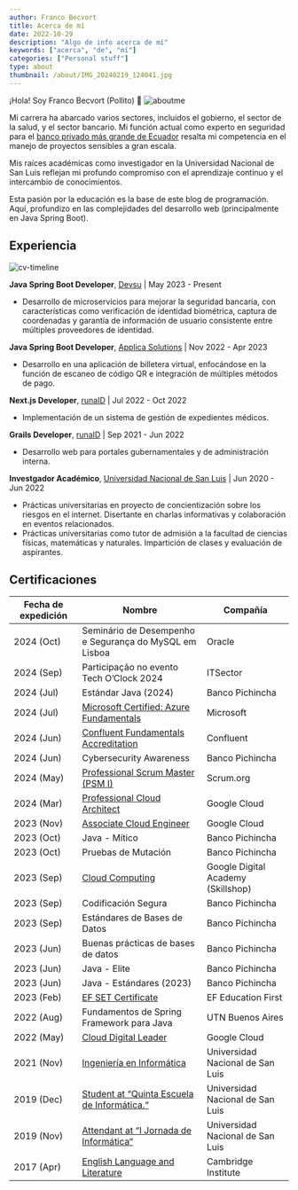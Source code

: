 ```yaml
---
author: Franco Becvort
title: Acerca de mí
date: 2022-10-29
description: "Algo de info acerca de mí"
keywords: ["acerca", "de", "mí"]
categories: ["Personal stuff"]
type: about
thumbnail: /about/IMG_20240219_124041.jpg
---
```


¡Hola! Soy Franco Becvort (Pollito) 🐤
![aboutme](/about/IMG-20240122-WA0002.jpg)

Mi carrera ha abarcado varios sectores, incluidos el gobierno, el sector de la salud, y el sector bancario. Mi función actual como experto en seguridad para el [banco privado más grande de Ecuador](https://es.wikipedia.org/wiki/Banco_Pichincha) resalta mi competencia en el manejo de proyectos sensibles a gran escala.

Mis raíces académicas como investigador en la Universidad Nacional de San Luis reflejan mi profundo compromiso con el aprendizaje continuo y el intercambio de conocimientos.

Esta pasión por la educación es la base de este blog de programación. Aquí, profundizo en las complejidades del desarrollo web (principalmente en Java Spring Boot).

## Experiencia

![cv-timeline](/about/cv-timeline.png)

**Java Spring Boot Developer**, [Devsu](https://devsu.com/) | May 2023 - Present

- Desarrollo de microservicios para mejorar la seguridad bancaria, con características como verificación de identidad biométrica, captura de coordenadas y garantía de información de usuario consistente entre múltiples proveedores de identidad.

**Java Spring Boot Developer**, [Applica Solutions](https://applica.dev/en/index.php) | Nov 2022 - Apr 2023

- Desarrollo en una aplicación de billetera virtual, enfocándose en la función de escaneo de código QR e integración de múltiples métodos de pago.

**Next.js Developer**, [runaID](https://www.runaid.com.ar/) | Jul 2022 - Oct 2022

- Implementación de un sistema de gestión de expedientes médicos.

**Grails Developer**, [runaID](https://www.runaid.com.ar/) | Sep 2021 - Jun 2022

- Desarrollo web para portales gubernamentales y de administración interna.

**Investgador Académico**, [Universidad Nacional de San Luis](https://www.unsl.edu.ar/) | Jun 2020 - Jun 2022

- Prácticas universitarias en proyecto de concientización sobre los riesgos en el internet. Disertante en charlas informativas y colaboración en eventos relacionados.
- Prácticas universitarias como tutor de admisión a la facultad de ciencias físicas, matemáticas y naturales. Impartición de clases y evaluación de aspirantes.

## Certificaciones

| Fecha de expedición | Nombre                                                                                                                                           | Compañía                           |
| ------------------- | ------------------------------------------------------------------------------------------------------------------------------------------------ | ---------------------------------- |
| 2024 (Oct)          | Seminário de Desempenho e Segurança do MySQL em Lisboa                                                                                           | Oracle                             |
| 2024 (Sep)          | Participação no evento Tech O’Clock 2024                                                                                                         | ITSector                           |
| 2024 (Jul)          | Estándar Java (2024)                                                                                                                             | Banco Pichincha                    |
| 2024 (Jul)          | [Microsoft Certified: Azure Fundamentals](https://learn.microsoft.com/api/credentials/share/es-mx/FrancoBecvort-7978/1F92E5517D94126F?sharingId) | Microsoft                          |
| 2024 (Jun)          | [Confluent Fundamentals Accreditation](https://certificates.confluent.io/f1514b32-6b52-4440-90ea-85589f37a3ee)                                   | Confluent                          |
| 2024 (Jun)          | Cybersecurity Awareness                                                                                                                          | Banco Pichincha                    |
| 2024 (May)          | [Professional Scrum Master (PSM I)](https://www.credly.com/badges/6e309168-9293-4664-85e5-b7423150f1fd)                                          | Scrum.org                          |
| 2024 (Mar)          | [Professional Cloud Architect](https://google.accredible.com/48e0a098-03ae-45a6-96c5-571dc8b991bc#gs.618y8p)                                     | Google Cloud                       |
| 2023 (Nov)          | [Associate Cloud Engineer](https://google.accredible.com/1089c824-c817-425a-9ab2-cf8bd194291f)                                                   | Google Cloud                       |
| 2023 (Oct)          | Java - Mítico                                                                                                                                    | Banco Pichincha                    |
| 2023 (Oct)          | Pruebas de Mutación                                                                                                                              | Banco Pichincha                    |
| 2023 (Sep)          | [Cloud Computing](https://skillshop.exceedlms.com/student/award/E2ndRq3hrXSuMXLxULyaA8cS)                                                        | Google Digital Academy (Skillshop) |
| 2023 (Sep)          | Codificación Segura                                                                                                                              | Banco Pichincha                    |
| 2023 (Sep)          | Estándares de Bases de Datos                                                                                                                     | Banco Pichincha                    |
| 2023 (Jun)          | Buenas prácticas de bases de datos                                                                                                               | Banco Pichincha                    |
| 2023 (Jun)          | Java - Elite                                                                                                                                     | Banco Pichincha                    |
| 2023 (Jun)          | Java - Estándares (2023)                                                                                                                         | Banco Pichincha                    |
| 2023 (Feb)          | [EF SET Certificate](https://www.efset.org/cert/gfD3Kv)                                                                                          | EF Education First                 |
| 2022 (Aug)          | Fundamentos de Spring Framework para Java                                                                                                        | UTN Buenos Aires                   |
| 2022 (May)          | [Cloud Digital Leader](https://www.credential.net/286b807f-51d1-41d0-871a-e914af7fb87d)                                                          | Google Cloud                       |
| 2021 (Nov)          | [Ingeniería en Informática](https://drive.google.com/file/d/1lE_3cnoPvAi6lI8ofx9adbCLKPuDmDYR/view?usp=share_link)                               | Universidad Nacional de San Luis   |
| 2019 (Dec)          | [Student at &ldquo;Quinta Escuela de Informática.&ldquo;](https://drive.google.com/file/d/1YONsZaEpfZCX92k0OfuYJX0h6ACV_UEQ/view?usp=share_link) | Universidad Nacional de San Luis   |
| 2019 (Nov)          | [Attendant at &ldquo;I Jornada de Informática&ldquo;](https://drive.google.com/file/d/1ZRzNwzuWxHUDomRWSYBb9L4XVDN-y1eO/view?usp=share_link)     | Universidad Nacional de San Luis   |
| 2017 (Apr)          | [English Language and Literature](https://drive.google.com/file/d/12X09mXTiV4u1rUHvMpcEqR_XzL1tIOoA/view?usp=share_link)                         | Cambridge Institute                |
